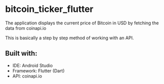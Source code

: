 # bitcoin_ticker_flutter

The application displays the current price of Bitcoin in USD by fetching the data from coinapi.io

This is basically a step by step method of working with an API. 

## Built with:
- IDE: Android Studio
- Framework: Flutter (Dart)
- API: coinapi.io
